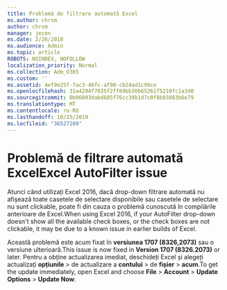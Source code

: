 ```yaml
---
title: Problemă de filtrare automată Excel
ms.author: chrsm
author: chrsm
manager: jecon
ms.date: 2/26/2018
ms.audience: Admin
ms.topic: article
ROBOTS: NOINDEX, NOFOLLOW
localization_priority: Normal
ms.collection: Adm_O365
ms.custom: ''
ms.assetid: 4ef9e25f-7ac3-46fc-af90-cb24ad1c99ce
ms.openlocfilehash: 31a4294f7035f2ff69bb30b65261f5210fc1a3d0
ms.sourcegitcommit: 0b06093dabd685f76cc39b1d7c0f8b03883b6e79
ms.translationtype: MT
ms.contentlocale: ro-RO
ms.lasthandoff: 10/25/2019
ms.locfileid: "36527109"
---
```

# <a name="excel-autofilter-issue"></a><span data-ttu-id="e5513-102">Problemă de filtrare automată Excel</span><span class="sxs-lookup"><span data-stu-id="e5513-102">Excel AutoFilter issue</span></span>

<span data-ttu-id="e5513-103">Atunci când utilizați Excel 2016, dacă drop-down filtrare automată nu afișează toate casetele de selectare disponibile sau casetele de selectare nu sunt clickable, poate fi din cauza o problemă cunoscută în compilările anterioare de Excel.</span><span class="sxs-lookup"><span data-stu-id="e5513-103">When using Excel 2016, if your AutoFilter drop-down doesn't show all the available check boxes, or the check boxes are not clickable, it may be due to a known issue in earlier builds of Excel.</span></span> 
  
<span data-ttu-id="e5513-104">Această problemă este acum fixat în **versiunea 1707 (8326,2073)** sau o versiune ulterioară.</span><span class="sxs-lookup"><span data-stu-id="e5513-104">This issue is now fixed in **Version 1707 (8326.2073)** or later.</span></span> <span data-ttu-id="e5513-105">Pentru a obține actualizarea imediat, deschideți Excel și alegeți actualizați **opțiunile** \> de actualizare a **contului** \> de **fișier** \> **acum**.</span><span class="sxs-lookup"><span data-stu-id="e5513-105">To get the update immediately, open Excel and choose **File** \> **Account** \> **Update Options** \> **Update Now**.</span></span>
  


